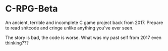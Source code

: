 # C-RPG-Beta
An ancient, terrible and incomplete C game project back from 2017.  Prepare to read shitcode and cringe unlike anything you've ever seen.

The story is bad, the code is worse.  What was my past self from 2017 even thinking???
